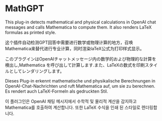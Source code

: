 # MathGPT
This plug-in detects mathematical and physical calculations in OpenAI chat messages and calls Mathematica to compute them. It also renders LaTeX formulas as printed style.  

这个插件自动检测GPT回答中需要进行数学或物理计算的地方，召唤Mathematica来替代进行专业计算，同时渲染laTeX公式为打印样式显示。  

このプラグインはOpenAIチャットメッセージ内の数学的および物理的な計算を検出し,Mathematica を呼び出して計算します.また、LaTeXの数式を印刷スタイルとしてレンダリングします。  

Dieses Plug-in erkennt mathematische und physikalische Berechnungen in OpenAI-Chat-Nachrichten und ruft Mathematica auf, um sie zu berechnen. Es rendert auch LaTeX-Formeln als gedruckten Stil.  

이 플러그인은 OpenAI 채팅 메시지에서 수학적 및 물리적 계산을 감지하고 Mathematica를 호출하여 계산합니다. 또한 LaTeX 수식을 인쇄 된 스타일로 렌더링합니다.
